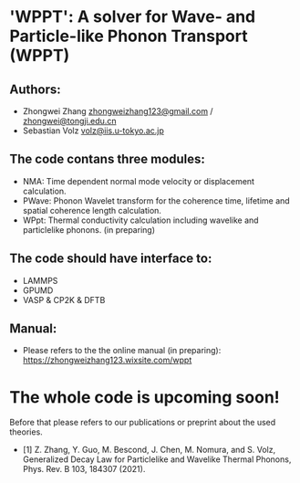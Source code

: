 # 'WPPT': A solver for Wave- and Particle-like Phonon Transport (WPPT)

## Authors:

- Zhongwei Zhang <zhongweizhang123@gmail.com> / <zhongwei@tongji.edu.cn>      
- Sebastian Volz   <volz@iis.u-tokyo.ac.jp>

## The code contans three modules:

- NMA: Time dependent normal mode velocity or displacement calculation.
- PWave: Phonon Wavelet transform for the coherence time, lifetime and spatial coherence length calculation.
- WPpt: Thermal conductivity calculation including wavelike and particlelike phonons. (in preparing)

## The code should have interface to:

- LAMMPS
- GPUMD
- VASP & CP2K & DFTB

## Manual:

- Please refers to the the online manual (in preparing): 
  https://zhongweizhang123.wixsite.com/wppt
  
# The whole code is upcoming soon!

Before that please refers to our publications or preprint about the used theories.

- [1] Z. Zhang, Y. Guo, M. Bescond, J. Chen, M. Nomura, and S. Volz, Generalized Decay Law for Particlelike and Wavelike Thermal Phonons, Phys. Rev. B 103, 184307 (2021).
